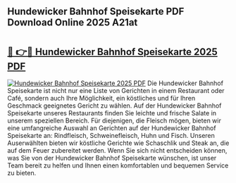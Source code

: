 ## Hundewicker Bahnhof Speisekarte PDF Download Online 2025 A21at

# <h2><a href="http://gce8fvp.nevu.top/?p=Hundewicker+Bahnhof+Speisekarte">🔗 👉🔴 Hundewicker Bahnhof Speisekarte 2025 PDF</a></h2>

[![Hundewicker Bahnhof Speisekarte 2025 PDF](https://i.imgur.com/dBaPXMq.png)](http://gce8fvp.nevu.top/?p=Hundewicker+Bahnhof+Speisekarte)
Die Hundewicker Bahnhof Speisekarte ist nicht nur eine Liste von Gerichten in einem Restaurant oder Café, sondern auch Ihre Möglichkeit, ein köstliches und für Ihren Geschmack geeignetes Gericht zu wählen. Auf der Hundewicker Bahnhof Speisekarte unseres Restaurants finden Sie leichte und frische Salate in unserem speziellen Bereich. Für diejenigen, die Fleisch mögen, bieten wir eine umfangreiche Auswahl an Gerichten auf der Hundewicker Bahnhof Speisekarte an: Rindfleisch, Schweinefleisch, Huhn und Fisch. Unseren Auserwählten bieten wir köstliche Gerichte wie Schaschlik und Steak an, die auf dem Feuer zubereitet werden. Wenn Sie sich nicht entscheiden können, was Sie von der Hundewicker Bahnhof Speisekarte wünschen, ist unser Team bereit zu helfen und Ihnen einen komfortablen und bequemen Service zu bieten.
